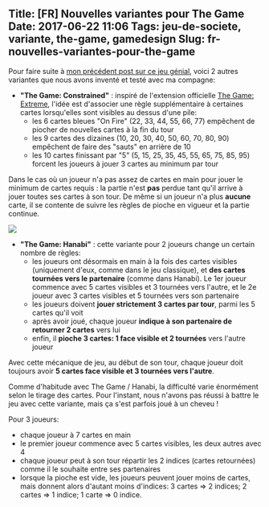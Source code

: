 Title: [FR] Nouvelles variantes pour The Game
Date: 2017-06-22 11:06
Tags: jeu-de-societe, variante, the-game, gamedesign
Slug: fr-nouvelles-variantes-pour-the-game
---
Pour faire suite à [mon précédent post sur ce jeu génial](https://chezsoi.org/lucas/blog/2016/11/13/fr-une-variante-pour-the-game/), voici 2 autres variantes que nous avons inventé et testé avec ma compagne:

- **"The Game: Constrained"** : inspiré de l'extension officielle [The Game: Extreme](http://www.nsv.de/spielregeln/the-game-extreme-f.pdf), l'idée est d'associer une règle supplémentaire à certaines cartes lorsqu'elles sont visibles au dessus d'une pile:
  * les 6 cartes bleues "On Fire" (22, 33, 44, 55, 66, 77) empêchent de piocher de nouvelles cartes à la fin du tour
  * les 9 cartes des dizaines (10, 20, 30, 40, 50, 60, 70, 80, 90) empêchent de faire des "sauts" en arrière de 10
  * les 10 cartes finissant par "5" (5, 15, 25, 35, 45, 55, 65, 75, 85, 95) forcent les joueurs à jouer 3 cartes au minimum par tour

Dans le cas où un joueur n'a pas assez de cartes en main pour jouer le minimum de cartes requis : la partie n'est **pas** perdue tant qu'il arrive à jouer toutes ses cartes à son tour. De même si un joueur n'a plus **aucune** carte, il se contente de suivre les règles de pioche en vigueur et la partie continue.

![](/lucas/blog/content/images/2017/06/TheGameHanabi-2.png)

- **"The Game: Hanabi"** : cette variante pour 2 joueurs change un certain nombre de règles:
  * les joueurs ont désormais en main à la fois des cartes visibles (uniquement d'eux, comme dans le jeu classique), et **des cartes tournées vers le partenaire** (comme dans Hanabi).
Le 1er joueur commence avec 5 cartes visibles et 3 tournées vers l'autre, et le 2e joueur avec 3 cartes visibles et 5 tournées vers son partenaire
  * les joueurs doivent **jouer strictement 3 cartes par tour**, parmi les 5 cartes qu'il voit
  * après avoir joué, chaque joueur **indique à son partenaire de retourner 2 cartes** vers lui
  * enfin, il **pioche 3 cartes: 1 face visible et 2 tournées** vers l'autre joueur

Avec cette mécanique de jeu, au début de son tour, chaque joueur doit toujours avoir **5 cartes face visible et 3 tournées vers l'autre**.

Comme d'habitude avec The Game / Hanabi, la difficulté varie énormément selon le tirage des cartes. Pour l'instant, nous n'avons pas réussi à battre le jeu avec cette variante, mais ça s'est parfois joué à un cheveu !

Pour 3 joueurs:

- chaque joueur à 7 cartes en main
- le premier joueur commence avec 5 cartes visibles, les deux autres avec 4
- chaque joueur peut à son tour répartir les 2 indices (cartes retournées) comme il le souhaite entre ses partenaires
- lorsque la pioche est vide, les joueurs peuvent jouer moins de cartes, mais donnent alors d'autant moins d'indices: 3 cartes => 2 indices; 2 cartes => 1 indice; 1 carte => 0 indice.